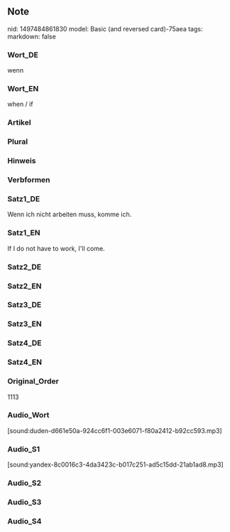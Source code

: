 ## Note
nid: 1497484861830
model: Basic (and reversed card)-75aea
tags: 
markdown: false

### Wort_DE
wenn

### Wort_EN
when / if

### Artikel


### Plural


### Hinweis


### Verbformen


### Satz1_DE
Wenn ich nicht arbeiten muss, komme ich.

### Satz1_EN
If I do not have to work, I'll come.

### Satz2_DE


### Satz2_EN


### Satz3_DE


### Satz3_EN


### Satz4_DE


### Satz4_EN


### Original_Order
1113

### Audio_Wort
[sound:duden-d661e50a-924cc6f1-003e6071-f80a2412-b92cc593.mp3]

### Audio_S1
[sound:yandex-8c0016c3-4da3423c-b017c251-ad5c15dd-21ab1ad8.mp3]

### Audio_S2


### Audio_S3


### Audio_S4

